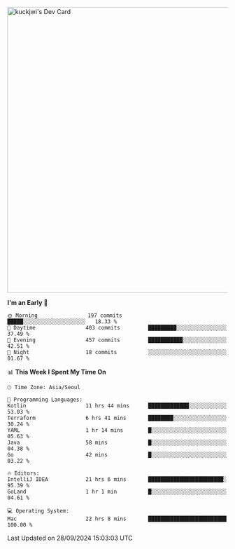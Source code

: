 <a href="https://app.daily.dev/kuckhwancho"><img src="https://api.daily.dev/devcards/v2/efef39c8028947428b3c0b486b9cd9b6.png?r=iz2&type=wide" width="652" alt="kuckjwi's Dev Card"/></a>

<!--START_SECTION:waka-->
**I'm an Early 🐤** 

```text
🌞 Morning                197 commits         █████░░░░░░░░░░░░░░░░░░░░   18.33 % 
🌆 Daytime                403 commits         █████████░░░░░░░░░░░░░░░░   37.49 % 
🌃 Evening                457 commits         ███████████░░░░░░░░░░░░░░   42.51 % 
🌙 Night                  18 commits          ░░░░░░░░░░░░░░░░░░░░░░░░░   01.67 % 
```


📊 **This Week I Spent My Time On** 

```text
🕑︎ Time Zone: Asia/Seoul

💬 Programming Languages: 
Kotlin                   11 hrs 44 mins      █████████████░░░░░░░░░░░░   53.03 % 
Terraform                6 hrs 41 mins       ████████░░░░░░░░░░░░░░░░░   30.24 % 
YAML                     1 hr 14 mins        █░░░░░░░░░░░░░░░░░░░░░░░░   05.63 % 
Java                     58 mins             █░░░░░░░░░░░░░░░░░░░░░░░░   04.38 % 
Go                       42 mins             █░░░░░░░░░░░░░░░░░░░░░░░░   03.22 % 

🔥 Editors: 
IntelliJ IDEA            21 hrs 6 mins       ████████████████████████░   95.39 % 
GoLand                   1 hr 1 min          █░░░░░░░░░░░░░░░░░░░░░░░░   04.61 % 

💻 Operating System: 
Mac                      22 hrs 8 mins       █████████████████████████   100.00 % 
```


 Last Updated on 28/09/2024 15:03:03 UTC
<!--END_SECTION:waka-->
